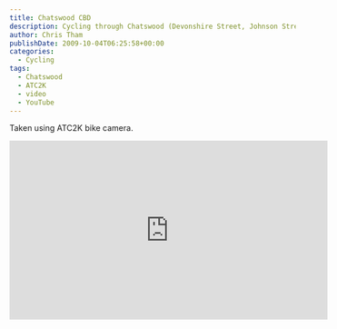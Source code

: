 ```yaml
---
title: Chatswood CBD
description: Cycling through Chatswood (Devonshire Street, Johnson Street, Claude Lane, Spring Street, Victoria Avenue, Anderson Street).
author: Chris Tham
publishDate: 2009-10-04T06:25:58+00:00
categories:
  - Cycling
tags:
  - Chatswood
  - ATC2K
  - video
  - YouTube
---
```

Taken using ATC2K bike camera.

<iframe width="560" height="315" src="https://www.youtube-nocookie.com/embed/LWYcK-rW548" title="YouTube video player" frameborder="0" allow="accelerometer; autoplay; clipboard-write; encrypted-media; gyroscope; picture-in-picture" allowfullscreen></iframe>